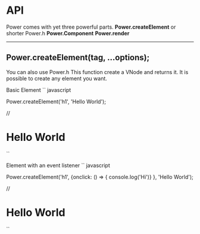 # API

Power comes with yet three powerful parts.
**Power.createElement** or shorter Power.h
**Power.Component**
**Power.render**

---

## Power.createElement(tag, ...options);

You can also use Power.h
This function create a VNode and returns it. It is possible to create any element you want.

Basic Element
`` javascript

  Power.createElement('h1', 'Hello World');

  // <h1>Hello World</h1>

``

Element with an event listener
`` javascript

  Power.createElement('h1', {onclick: () => { console.log('Hi')} }, 'Hello World');

  // <h1>Hello World</h1>

``
